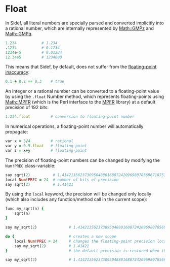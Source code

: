 # Float

In Sidef, all literal numbers are specially parsed and converted implicitly into a rational number, which are internally represented by [Math::GMPz](https://metacpan.org/pod/Math::GMPz) and [Math::GMPq](https://metacpan.org/pod/Math::GMPq).

```ruby
1.234           # 1.234
.1234           # 0.1234
1234e-5         # 0.01234
12.34e5         # 1234000
```

This means that Sidef, by default, does not suffer from the [floating-point inaccuracy](https://0.30000000000000004.com/):

```ruby
0.1 + 0.2 == 0.3    # true
```

An integer or a rational number can be converted to a floating-point value by using the `.float` Number method, which represents floating-points using [Math::MPFR](https://metacpan.org/pod/Math::MPFR) (which is the Perl interface to the [MPFR](https://www.mpfr.org/) library) at a default precision of 192 bits:

```ruby
1.234.float         # conversion to floating-point number
```

In numerical operations, a floating-point number will automatically propagate:

```ruby
var x = 3/4         # rational
var y = 0.9.float   # floating-point
var z = x+y         # floating-point
```


The precision of floating-point numbers can be changed by modifying the `Num!PREC` class-variable:

```ruby
say sqrt(2)          # 1.41421356237309504880168872420969807856967187538
local Num!PREC = 24  # number of bits of precision
say sqrt(2)          # 1.41421
```

By using the `local` keyword, the precision will be changed only locally (which also includes any function/method call in the current scope):

```ruby
func my_sqrt(n) {
    sqrt(n)
}

say my_sqrt(2)              # 1.41421356237309504880168872420969807856967187538

do {                        # creates a new scope
    local Num!PREC = 24     # changes the floating-point precision locally
    say my_sqrt(2)          # 1.41421
}                           # the default precision is restored when the scope ends

say my_sqrt(2)              # 1.41421356237309504880168872420969807856967187538
```
